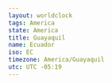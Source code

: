 ```yaml
---
layout: worldclock
tags: America
state: America
title: Guayaquil
name: Ecuador
iso: EC
timezone: America/Guayaquil
utc: UTC -05:19
---
```


